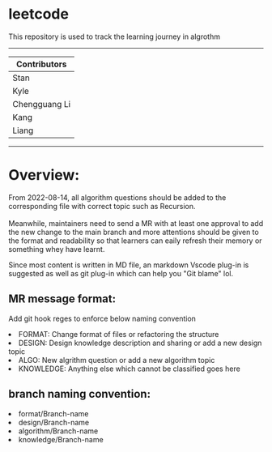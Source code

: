 # leetcode
This repository is used to track the learning journey in algrothm
****
|Contributors|
|---|
|Stan|
|Kyle|
|Chengguang Li|
|Kang|
|Liang|
****

# Overview:
From 2022-08-14, all algorithm questions should be added to the corresponding file with correct topic such as Recursion.<br>
<br>
Meanwhile, maintainers need to send a MR with at least one approval to add the new change to the main branch and more attentions should be given to the format and readability so that learners can eaily refresh their memory or something whey have learnt.<br>

Since most content is written in MD file, an markdown Vscode plug-in is suggested as well as git plug-in which can help you "Git blame" lol.

## MR message format:
Add git hook reges to enforce below naming convention
<li> FORMAT: Change format of files or refactoring the structure
<li> DESIGN: Design knowledge description and sharing or add a new design topic
<li> ALGO: New algrithm question or add a new algorithm topic
<li> KNOWLEDGE: Anything else which cannot be classified goes here

## branch naming convention:
<li> format/Branch-name
<li> design/Branch-name
<li> algorithm/Branch-name
<li> knowledge/Branch-name

